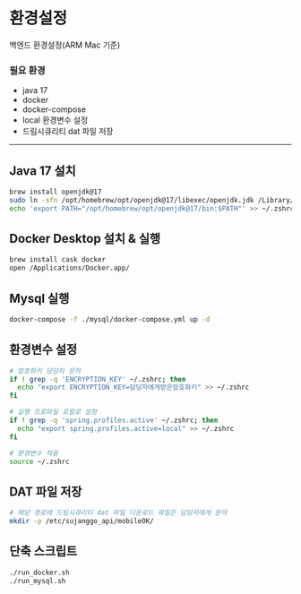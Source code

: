 # 환경설정
백엔드 환경설정(ARM Mac 기준) <br>
### 필요 환경
* java 17
* docker 
* docker-compose
* local 환경변수 설정
* 드림시큐리티 dat 파일 저장

<hr/>

## Java 17 설치
```zsh
brew install openjdk@17
sudo ln -sfn /opt/homebrew/opt/openjdk@17/libexec/openjdk.jdk /Library/Java/JavaVirtualMachines/openjdk-17.jdk
echo 'export PATH="/opt/homebrew/opt/openjdk@17/bin:$PATH"' >> ~/.zshrc && source ~/.zshrc
```

## Docker Desktop 설치 & 실행
```zsh
brew install cask docker
open /Applications/Docker.app/
```

## Mysql 실행
```zsh
docker-compose -f ./mysql/docker-compose.yml up -d
```

## 환경변수 설정
```zsh
# 암호화키 담당자 문의
if ! grep -q 'ENCRYPTION_KEY' ~/.zshrc; then
  echo "export ENCRYPTION_KEY=담당자에게받은암호화키" >> ~/.zshrc
fi

# 실행 프로파일 로컬로 설정
if ! grep -q 'spring.profiles.active' ~/.zshrc; then
  echo "export spring.profiles.active=local" >> ~/.zshrc
fi

# 환경변수 적용
source ~/.zshrc
```

## DAT 파일 저장
```zsh
# 해당 경로에 드림시큐리티 dat 파일 다운로드 파일은 담당자에게 문의
mkdir -p /etc/sujanggo_api/mobileOK/
```


## 단축 스크립트
```zsh
./run_docker.sh
./run_mysql.sh
```
